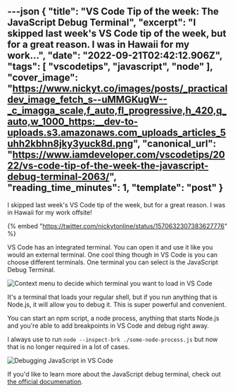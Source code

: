---json
{
  "title": "VS Code Tip of the week: The JavaScript Debug Terminal",
  "excerpt": "I skipped last week's VS Code tip of the week, but for a great reason. I was in Hawaii for my work...",
  "date": "2022-09-21T02:42:12.906Z",
  "tags": [
    "vscodetips",
    "javascript",
    "node"
  ],
  "cover_image": "https://www.nickyt.co/images/posts/_practicaldev_image_fetch_s--uMMGKugW--_c_imagga_scale,f_auto,fl_progressive,h_420,q_auto,w_1000_https:__dev-to-uploads.s3.amazonaws.com_uploads_articles_5uhh2kbhn8jky3yuck8d.png",
  "canonical_url": "https://www.iamdeveloper.com/vscodetips/2022/vs-code-tip-of-the-week-the-javascript-debug-terminal-2063/",
  "reading_time_minutes": 1,
  "template": "post"
}
---

I skipped last week's VS Code tip of the week, but for a great reason. I was in Hawaii for my work offsite!

{% embed "https://twitter.com/nickytonline/status/1570632307383627776" %}

VS Code has an integrated terminal. You can open it and use it like you would an external terminal. One cool thing though in VS Code is you can choose different terminals. One terminal you can select is the JavaScript Debug Terminal.


![Context menu to decide which terminal you want to load in VS Code](https://www.nickyt.co/images/posts/_uploads_articles_xoejxm8bl2ra8trws3ej.png)

It's a terminal that loads your regular shell, but if you run anything that is Node.js, it will allow you to debug it. This is super powerful and convenient.

You can start an npm script, a node process, anything that starts Node.js and you're able to add breakpoints in VS Code and debug right away.

I always use to run `node --inspect-brk ./some-node-process.js` but now that is no longer required in a lot of cases.

![Debugging JavaScript in VS Code](https://www.nickyt.co/images/posts/_uploads_articles_5ei14x4k40q0xm7aksey.png)

If you'd like to learn more about the JavaScript debug terminal, check out [the official documenation](https://code.visualstudio.com/docs/nodejs/nodejs-debugging#_javascript-debug-terminal).
